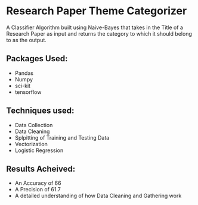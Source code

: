 # Research Paper Theme Categorizer

A Classifier Algorithm built using Naive-Bayes that takes in the Title of a Research Paper as input and returns the category to which it should belong to as the output.

<h2>Packages Used:</h2>
<ul>
<li>Pandas</li>
<li>Numpy</li>
<li>sci-kit</li>
<li>tensorflow</li>
</ul>

<h2>Techniques used:</h2>
<ul>
<li>Data Collection</li>
<li>Data Cleaning</li>
<li>Splpitting of Training and Testing Data</li>
<li>Vectorization</li>
<li>Logistic Regression</li>
</ul>

<h2>Results Acheived:</h2>
<ul>
<li>An Accuracy of 66</li>
<li>A Precision of 61.7</li>
<li>A detailed understanding of how Data Cleaning and Gathering work</li>
</ul>
